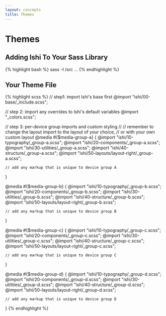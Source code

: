 ```yaml
---
layout: concepts
title: Themes
---
```


# Themes

## Adding Ishi To Your Sass Library

{% highlight bash %}
sass -I <where-you-put-ishi>/src ...
{% endhighlight %}

## Your Theme File

{% highlight scss %}
// step1: import Ishi's base first
@import "ishi/00-base/_include.scss";

// step 2: import any overrides to Ishi's default variables
@import "_colors.scss";

// step 3: per-device group imports and custom styling
//
// remember to change the layout import to the layout of your choice,
// or with your own custom layout
@media #{$media-group-a} {
    @import "ishi/10-typography/_group-a.scss";
    @import "ishi/20-components/_group-a.scss";
    @import "ishi/30-utilities/_group-a.scss";
    @import "ishi/40-structure/_group-a.scss";
    @import "ishi/50-layouts/layout-right/_group-a.scss";

    // add any markup that is unique to device group A
}

@media #{$media-group-b} {
    @import "ishi/10-typography/_group-b.scss";
    @import "ishi/20-components/_group-b.scss";
    @import "ishi/30-utilities/_group-b.scss";
    @import "ishi/40-structure/_group-b.scss";
    @import "ishi/50-layouts/layout-right/_group-b.scss";

    // add any markup that is unique to device group B
}

@media #{$media-group-c} {
    @import "ishi/10-typography/_group-c.scss";
    @import "ishi/20-components/_group-c.scss";
    @import "ishi/30-utilities/_group-c.scss";
    @import "ishi/40-structure/_group-c.scss";
    @import "ishi/50-layouts/layout-right/_group-c.scss";

    // add any markup that is unique to device group C
}

@media #{$media-group-d} {
    @import "ishi/10-typography/_group-d.scss";
    @import "ishi/20-components/_group-d.scss";
    @import "ishi/30-utilities/_group-d.scss";
    @import "ishi/40-structure/_group-d.scss";
    @import "ishi/50-layouts/layout-right/_group-d.scss";

    // add any markup that is unique to device group D
}
{% endhighlight %}